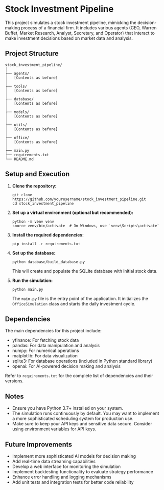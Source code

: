 # Stock Investment Pipeline

This project simulates a stock investment pipeline, mimicking the decision-making process of a financial firm. It includes various agents (CEO, Warren Buffet, Market Research, Analyst, Secretary, and Operator) that interact to make investment decisions based on market data and analysis.


## Project Structure

```
stock_investment_pipeline/
│
├── agents/
│   [Contents as before]
│
├── tools/
│   [Contents as before]
│
├── database/
│   [Contents as before]
│
├── models/
│   [Contents as before]
│
├── utils/
│   [Contents as before]
│
├── office/
│   [Contents as before]
│
├── main.py
├── requirements.txt
└── README.md
```

## Setup and Execution

1. **Clone the repository:**
   ```
   git clone https://github.com/yourusername/stock_investment_pipeline.git
   cd stock_investment_pipeline
   ```

2. **Set up a virtual environment (optional but recommended):**
   ```
   python -m venv venv
   source venv/bin/activate  # On Windows, use `venv\Scripts\activate`
   ```

3. **Install the required dependencies:**
   ```
   pip install -r requirements.txt
   ```

4. **Set up the database:**
   ```
   python database/build_database.py
   ```
   This will create and populate the SQLite database with initial stock data.

5. **Run the simulation:**
   ```
   python main.py
   ```

   The `main.py` file is the entry point of the application. It initializes the `OfficeSimulation` class and starts the daily investment cycle.


## Dependencies

The main dependencies for this project include:
- yfinance: For fetching stock data
- pandas: For data manipulation and analysis
- numpy: For numerical operations
- matplotlib: For data visualization
- sqlite3: For database operations (included in Python standard library)
- openai: For AI-powered decision making and analysis

Refer to `requirements.txt` for the complete list of dependencies and their versions.

## Notes

- Ensure you have Python 3.7+ installed on your system.
- The simulation runs continuously by default. You may want to implement a more sophisticated scheduling system for production use.
- Make sure to keep your API keys and sensitive data secure. Consider using environment variables for API keys.

## Future Improvements

- Implement more sophisticated AI models for decision making
- Add real-time data streaming capabilities
- Develop a web interface for monitoring the simulation
- Implement backtesting functionality to evaluate strategy performance
- Enhance error handling and logging mechanisms
- Add unit tests and integration tests for better code reliability

